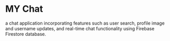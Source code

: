 # MY Chat 
a chat application incorporating features such as user search, profile image and username updates, and real-time chat functionality using Firebase Firestore database.
